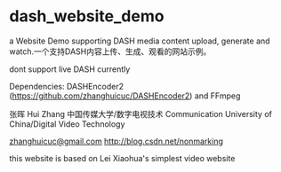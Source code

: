# dash_website_demo
a Website Demo supporting DASH media content upload, generate and watch.一个支持DASH内容上传、生成、观看的网站示例。

dont support live DASH currently

Dependencies:
DASHEncoder2 (https://github.com/zhanghuicuc/DASHEncoder2) and FFmpeg 

张晖
Hui Zhang
中国传媒大学/数字电视技术
Communication University of China/Digital Video Technology

zhanghuicuc@gmail.com
http://blog.csdn.net/nonmarking

this website is based on Lei Xiaohua's simplest video website